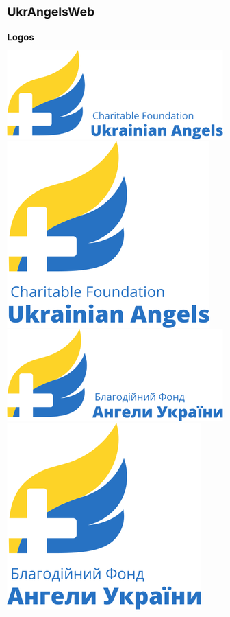 # UkrAngelsWeb

## Logos

![LogoEngRect](res\Logo_EN_rectangle.svg)
![LogEngSquare](res/Logo_En_square.svg)
![Logo_UA_rectangle](res/Logo_UA_rectangle.svg)
![Logo_UA_square](res/Logo_UA_square.svg)

